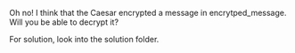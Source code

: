Oh no! I think that the Caesar encrypted a message in encrytped_message. Will you be able to decrypt it?

For solution, look into the solution folder.
